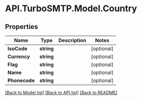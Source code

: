 # API.TurboSMTP.Model.Country

## Properties

Name | Type | Description | Notes
------------ | ------------- | ------------- | -------------
**IsoCode** | **string** |  | [optional] 
**Currency** | **string** |  | [optional] 
**Flag** | **string** |  | [optional] 
**Name** | **string** |  | [optional] 
**Phonecode** | **string** |  | [optional] 

[[Back to Model list]](../README.md#documentation-for-models) [[Back to API list]](../README.md#documentation-for-api-endpoints) [[Back to README]](../README.md)

